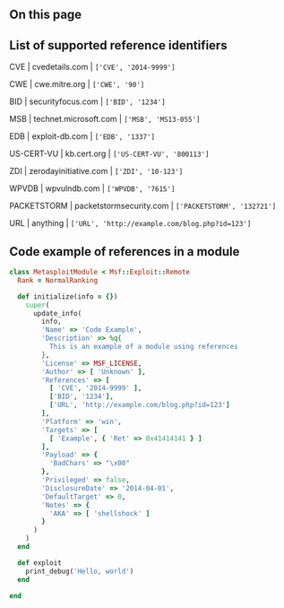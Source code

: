 ## On this page
## List of supported reference identifiers 
CVE  | cvedetails.com |
```['CVE', '2014-9999']```

CWE | cwe.mitre.org |
```['CWE', '90']```

BID | securityfocus.com |
```['BID', '1234']```

MSB | technet.microsoft.com |
```['MSB', 'MS13-055']```

EDB | exploit-db.com |
```['EDB', '1337']```

US-CERT-VU | kb.cert.org |
```['US-CERT-VU', '800113']```

ZDI | zerodayinitiative.com |
```['ZDI', '10-123']```

WPVDB | wpvulndb.com |
```['WPVDB', '7615']```

PACKETSTORM | packetstormsecurity.com |
```['PACKETSTORM', '132721']```

URL | anything |
```['URL', 'http://example.com/blog.php?id=123']```

## Code example of references in a module

```ruby
class MetasploitModule < Msf::Exploit::Remote
  Rank = NormalRanking

  def initialize(info = {})
    super(
      update_info(
        info,
        'Name' => 'Code Example',
        'Description' => %q{
          This is an example of a module using references
        },
        'License' => MSF_LICENSE,
        'Author' => [ 'Unknown' ],
        'References' => [
          [ 'CVE', '2014-9999' ],
          ['BID', '1234'],
          ['URL', 'http://example.com/blog.php?id=123']
        ],
        'Platform' => 'win',
        'Targets' => [
          [ 'Example', { 'Ret' => 0x41414141 } ]
        ],
        'Payload' => {
          'BadChars' => "\x00"
        },
        'Privileged' => false,
        'DisclosureDate' => '2014-04-01',
        'DefaultTarget' => 0,
        'Notes' => {
          'AKA' => [ 'shellshock' ]
        }
      )
    )
  end

  def exploit
    print_debug('Hello, world')
  end

end
```

